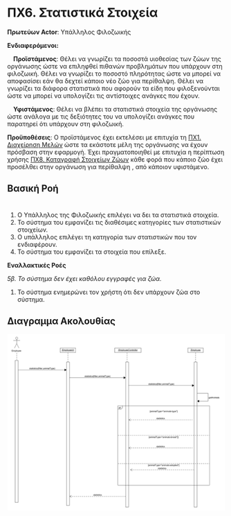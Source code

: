 # ΠΧ6. Στατιστικά Στοιχεία

**Πρωτεύων Actor**: Υπάλληλος Φιλοζωικής

**Ενδιαφερόμενοι:** 

&emsp;**Προϊστάμενος**: Θέλει να γνωρίζει τα ποσοστά υιοθεσίας των ζώων της οργάνωσης ώστε να επιληφθεί πιθανών προβλημάτων που υπάρχουν στη φιλοζωική. Θέλει να γνωρίζει το ποσοστό πληρότητας ώστε να μπορεί να αποφασίσει εάν θα δεχτεί κάποιο νέο ζώο για περίθαλψη. Θέλει να γνωρίζει τα διάφορα στατιστικά που αφορούν τα είδη που φιλοξενούνται ώστε να μπορεί να υπολογίζει τις αντίστοιχες ανάγκες που έχουν.

&emsp;**Υφιστάμενος**: Θέλει να βλέπει τα στατιστικά στοιχεία της οργάνωσης ώστε ανάλογα με τις δεξιότητες του να υπολογίζει ανάγκες που παρατηρεί ότι υπάρχουν στη φιλοζωική.

**Προϋποθέσεις**: Ο προϊστάμενος έχει εκτελέσει με επιτυχία τη [ΠΧ1. Διαχείρηση Μελών](uc1.md) 
ώστε τα εκάστοτε μέλη της οργάνωσης να έχουν πρόσβαση στην εφαρμογή. Έχει πραγματοποιηθεί με επιτυχία η περίπτωση χρήσης [ΠΧ8. Καταγραφή Στοιχείων Ζώων](uc8.md) 
κάθε φορά που κάποιο ζώο έχει προσέλθει στην οργάνωση για περίθαλψη , από κάποιον υφιστάμενο.

## Βασική Ροή
#
1. Ο Υπάλληλος της Φιλοζωικής επιλέγει να δει τα στατιστικά στοιχεία.
2. Το σύστημα του εμφανίζει τις διαθέσιμες κατηγορίες των στατιστικών στοιχείων.
3. Ο υπάλληλος επιλέγει τη κατηγορία των στατιστικών που τον ενδιαφέρουν.
4. Το σύστημα του εμφανίζει τα στοιχεία που επίλεξε.

**Εναλλακτικές Ροές**

*5β. Το σύστημα δεν έχει καθόλου εγγραφές για ζώα.*  
1. Το σύστημα ενημερώνει τον χρήστη ότι δεν υπάρχουν ζώα στο σύστημα.

## Διαγραμμα Ακολουθίας

![sequence diagram](uml/requirements/sd6.png)
